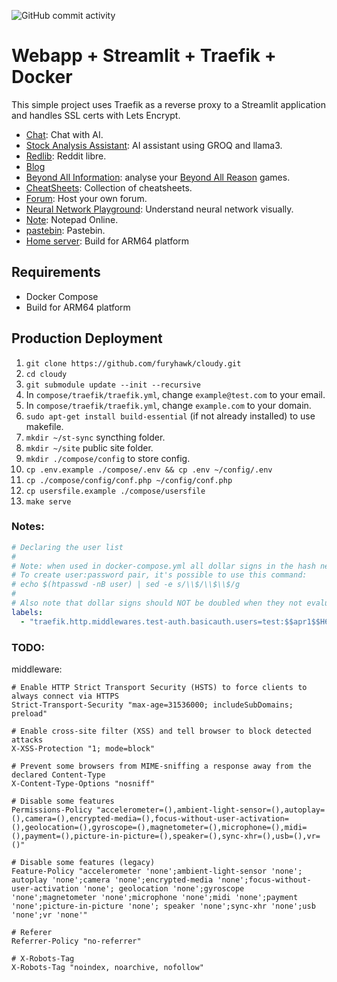 ![GitHub commit activity](https://img.shields.io/github/commit-activity/m/furyhawk/cloudy)

# Webapp + Streamlit + Traefik + Docker
This simple project uses Traefik as a reverse proxy to a Streamlit application and handles SSL certs with Lets Encrypt.

- [Chat](https://chat.furyhawk.lol/): Chat with AI.
- [Stock Analysis Assistant](https://fin.furyhawk.lol/): AI assistant using GROQ and llama3.
- [Redlib](https://redlib.furyhawk.lol/): Reddit libre.
- [Blog](https://info.furyhawk.lol/)
- [Beyond All Information](https://bai.furyhawk.lol/): analyse your [Beyond All Reason](https://www.beyondallreason.info/) games.
- [CheatSheets](https://cheat.furyhawk.lol/): Collection of cheatsheets.
- [Forum](https://forum.furyhawk.lol/): Host your own forum.
- [Neural Network Playground](https://furyhawk.github.io/playground): Understand neural network visually.
- [Note](https://note.furyhawk.lol/): Notepad Online.
- [pastebin](https://bin.furyhawk.lol/): Pastebin.
- [Home server](https://github.com/furyhawk/cloudy): Build for ARM64 platform

## Requirements
- Docker Compose
- Build for ARM64 platform

## Production Deployment
1. `git clone https://github.com/furyhawk/cloudy.git`
2. `cd cloudy`
3. `git submodule update --init --recursive`
4. In `compose/traefik/traefik.yml`, change `example@test.com` to your email.
5. In `compose/traefik/traefik.yml`, change `example.com` to your domain.
6. `sudo apt-get install build-essential` (if not already installed) to use makefile.
7. `mkdir ~/st-sync` syncthing folder.
8. `mkdir ~/site` public site folder.
9. `mkdir ./compose/config` to store config.
10. `cp .env.example ./compose/.env && cp .env ~/config/.env`
11. `cp ./compose/config/conf.php ~/config/conf.php`
12. `cp usersfile.example ./compose/usersfile`
13. `make serve`

### Notes:
```yaml
# Declaring the user list
#
# Note: when used in docker-compose.yml all dollar signs in the hash need to be doubled for escaping.
# To create user:password pair, it's possible to use this command:
# echo $(htpasswd -nB user) | sed -e s/\\$/\\$\\$/g
#
# Also note that dollar signs should NOT be doubled when they not evaluated (e.g. Ansible docker_container module).
labels:
  - "traefik.http.middlewares.test-auth.basicauth.users=test:$$apr1$$H6uskkkW$$IgXLP6ewTrSuBkTrqE8wj/,test2:$$apr1$$d9hr9HBB$$4HxwgUir3HP4EsggP/QNo0"
```

### TODO:

middleware:
```
# Enable HTTP Strict Transport Security (HSTS) to force clients to always connect via HTTPS
Strict-Transport-Security "max-age=31536000; includeSubDomains; preload"

# Enable cross-site filter (XSS) and tell browser to block detected attacks
X-XSS-Protection "1; mode=block"

# Prevent some browsers from MIME-sniffing a response away from the declared Content-Type
X-Content-Type-Options "nosniff"

# Disable some features
Permissions-Policy "accelerometer=(),ambient-light-sensor=(),autoplay=(),camera=(),encrypted-media=(),focus-without-user-activation=(),geolocation=(),gyroscope=(),magnetometer=(),microphone=(),midi=(),payment=(),picture-in-picture=(),speaker=(),sync-xhr=(),usb=(),vr=()"

# Disable some features (legacy)
Feature-Policy "accelerometer 'none';ambient-light-sensor 'none'; autoplay 'none';camera 'none';encrypted-media 'none';focus-without-user-activation 'none'; geolocation 'none';gyroscope 'none';magnetometer 'none';microphone 'none';midi 'none';payment 'none';picture-in-picture 'none'; speaker 'none';sync-xhr 'none';usb 'none';vr 'none'"

# Referer
Referrer-Policy "no-referrer"

# X-Robots-Tag
X-Robots-Tag "noindex, noarchive, nofollow"
```
